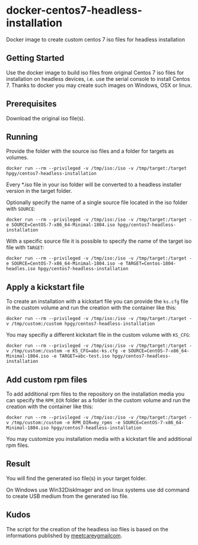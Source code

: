 # docker-centos7-headless-installation
Docker image to create custom centos 7 iso files for headless installation

## Getting Started
Use the docker image to build iso files from original Centos 7 iso files for installation on headless devices, i.e. use the serial console to install Centos 7.
Thanks to docker you may create such images on Windows, OSX or linux.

## Prerequisites
Download the original iso file(s).

## Running
Provide the folder with the source iso files and a folder for targets as volumes.


```
docker run --rm --privileged -v /tmp/iso:/iso -v /tmp/target:/target hpgy/centos7-headless-installation
```
Every *.iso file in your iso folder will be converted to a headless installer version in the target folder.

Optionally  specify the name of a single source file located in the iso folder with `SOURCE`:
```
docker run --rm --privileged -v /tmp/iso:/iso -v /tmp/target:/target -e SOURCE=CentOS-7-x86_64-Minimal-1804.iso hpgy/centos7-headless-installation
```

With a specific source file it is possible to specify the name of the target iso file with `TARGET`:
```
docker run --rm --privileged -v /tmp/iso:/iso -v /tmp/target:/target -e SOURCE=CentOS-7-x86_64-Minimal-1804.iso -e TARGET=Centos-1804-headles.iso hpgy/centos7-headless-installation
```

## Apply a kickstart file
To create an installation with a kickstart file you can provide the `ks.cfg` file in the custom volume and run the creation with the container like this:
```
docker run --rm --privileged -v /tmp/iso:/iso -v /tmp/target:/target -v /tmp/custom:/custom hpgy/centos7-headless-installation
```
You may specifiy a different kickstart file in the custom volume with `KS_CFG`:
```
docker run --rm --privileged -v /tmp/iso:/iso -v /tmp/target:/target -v /tmp/custom:/custom -e KS_CFG=abc-ks.cfg -e SOURCE=CentOS-7-x86_64-Minimal-1804.iso -e TARGET=abc-test.iso hpgy/centos7-headless-installation
```
## Add custom rpm files
To add additional rpm files to the repository on the installation media you can specify the `RPM_DIR` folder as a folder in the custom volume and run the creation with the container like this:
```
docker run --rm --privileged -v /tmp/iso:/iso -v /tmp/target:/target -v /tmp/custom:/custom -e RPM_DIR=my_rpms -e SOURCE=CentOS-7-x86_64-Minimal-1804.iso hpgy/centos7-headless-installation
```

You may customize you installation media with a kickstart file and additional rpm files.

## Result
You will find the generated iso file(s) in your target folder.

On Windows use Win32DiskImager and on linux systems use dd command to create USB medium from the generated iso file.

## Kudos
The script for the creation of the headless iso files is based on the informations published by [meetcareygmailcom](https://meetcarey.wordpress.com/2016/08/16/first-blog-post/).
